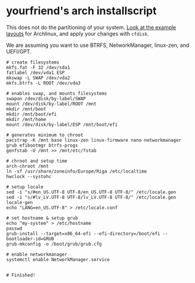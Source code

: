 # yourfriend's arch installscript

This does not do the partitioning of your system. [Look at the example layouts](https://wiki.archlinux.org/title/Partitioning#Example_layouts) for Archlinux, and apply your changes with `cfdisk`.

We are assuming you want to use BTRFS, NetworkManager, linux-zen, and UEFI/GPT.

``` 
# create filesystems
mkfs.fat -F 32 /dev/sda1
fatlabel /dev/vda1 ESP
mkswap -L SWAP /dev/vda2
mkfs.btrfs -L ROOT /dev/vda3

# enables swap, and mounts filesystems
swapon /dev/disk/by-label/SWAP   
mount /dev/disk/by-label/ROOT /mnt
mkdir /mnt/boot
mkdir /mnt/boot/efi
mkdir /mnt/home
mount /dev/disk/by-label/ESP /mnt/boot/efi

# generates minimum to chroot
pacstrap -K /mnt base linux-zen linux-firmware nano networkmanager grub efibootmgr btrfs-progs
genfstab -U /mnt >> /mnt/etc/fstab

# chroot and setup time
arch-chroot /mnt
ln -sf /usr/share/zoneinfo/Europe/Riga /etc/localtime
hwclock --systohc

# setup locale
sed -i "s/#en_US.UTF-8 UTF-8/en_US.UTF-8 UTF-8/" /etc/locale.gen
sed -i "s/#lv_LV.UTF-8 UTF-8/lv_LV.UTF-8 UTF-8/" /etc/locale.gen
locale-gen
echo "LANG=en_US.UTF-8" > /etc/locale.conf

# set hostname & setup grub
echo "my-system" > /etc/hostname
passwd
grub-install --target=x86_64-efi --efi-directory=/boot/efi --bootloader-id=GRUB
grub-mkconfig -o /boot/grub/grub.cfg

# enable networkmanager
systemctl enable NetworkManager.service


# Finished!
```